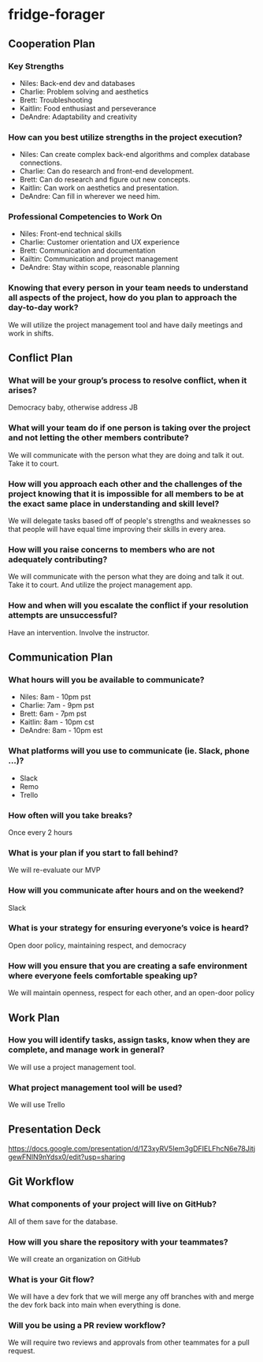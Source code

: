# fridge-forager
## Cooperation Plan

### Key Strengths
- Niles: Back-end dev and databases
- Charlie: Problem solving and aesthetics
- Brett: Troubleshooting
- Kaitlin: Food enthusiast and perseverance
- DeAndre: Adaptability and creativity

### How can you best utilize strengths in the project execution?

- Niles: Can create complex back-end algorithms and complex database connections.
- Charlie: Can do research and front-end development.
- Brett:  Can do research and figure out new concepts.
- Kaitlin: Can work on aesthetics and presentation.
- DeAndre: Can fill in wherever we need him.

### Professional Competencies to Work On

- Niles: Front-end technical skills
- Charlie: Customer orientation and UX experience
- Brett: Communication and documentation
- Kailtin: Communication and project management
- DeAndre: Stay within scope, reasonable planning

### Knowing that every person in your team needs to understand all aspects of the project, how do you plan to approach the day-to-day work?

We will utilize the project management tool and have daily meetings and work in shifts.

## Conflict Plan

### What will be your group’s process to resolve conflict, when it arises?

Democracy baby, otherwise address JB

### What will your team do if one person is taking over the project and not letting the other members contribute?

We will communicate with the person what they are doing and talk it out. Take it to court.

### How will you approach each other and the challenges of the project knowing that it is impossible for all members to be at the exact same place in understanding and skill level?

We will delegate tasks based off of people's strengths and weaknesses so that people will have equal time improving their skills in every area.

### How will you raise concerns to members who are not adequately contributing?

We will communicate with the person what they are doing and talk it out. Take it to court. And utilize the project management app.

### How and when will you escalate the conflict if your resolution attempts are unsuccessful?

Have an intervention. Involve the instructor.

## Communication Plan

### What hours will you be available to communicate?
- Niles: 8am - 10pm pst
- Charlie: 7am - 9pm pst
- Brett: 6am - 7pm pst
- Kaitlin: 8am - 10pm cst
- DeAndre: 8am - 10pm est

### What platforms will you use to communicate (ie. Slack, phone …)?
- Slack
- Remo
- Trello

### How often will you take breaks?
Once every 2 hours

### What is your plan if you start to fall behind?

We will re-evaluate our MVP

### How will you communicate after hours and on the weekend?

Slack

### What is your strategy for ensuring everyone’s voice is heard?

Open door policy, maintaining respect, and democracy

### How will you ensure that you are creating a safe environment where everyone feels comfortable speaking up?

We will maintain openness, respect for each other, and an open-door policy

## Work Plan

### How you will identify tasks, assign tasks, know when they are complete, and manage work in general?

We will use a project management tool.

### What project management tool will be used?

We will use Trello

## Presentation Deck

https://docs.google.com/presentation/d/1Z3xyRV5Iem3gDFIELFhcN6e78JitjgewFNIN9nYdsx0/edit?usp=sharing

## Git Workflow

### What components of your project will live on GitHub?

All of them save for the database.

### How will you share the repository with your teammates?

We will create an organization on GitHub

### What is your Git flow?

We will have a dev fork that we will merge any off branches with and merge the dev fork back into main when everything is done.

### Will you be using a PR review workflow?

We will require two reviews and approvals from other teammates for a pull request.
